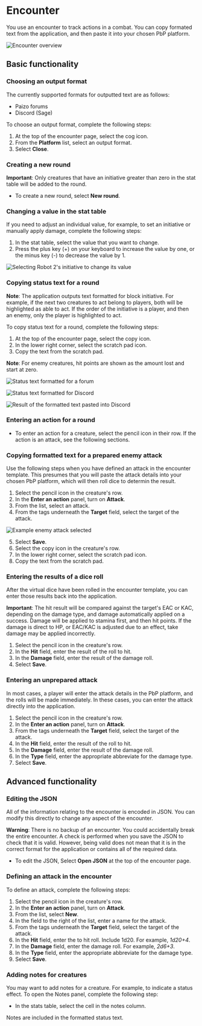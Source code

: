 # Encounter

You use an encounter to track actions in a combat. You can copy formated text from the application, and then paste it into your chosen PbP platform.

![Encounter overview](./img/encounter_stat_and_round.png)

## Basic functionality

### Choosing an output format

The currently supported formats for outputted text are as follows:

* Paizo forums
* Discord (Sage)

To choose an output format, complete the following steps:

1. At the top of the encounter page, select the cog icon.
2. From the **Platform** list, select an output format.
3. Select **Close**.

### Creating a new round

**Important**: Only creatures that have an initiative greater than zero in the stat table will be added to the round.

* To create a new round, select **New round**.

### Changing a value in the stat table

If you need to adjust an individual value, for example, to set an initiative or manually apply damage, complete the following steps:

1. In the stat table, select the value that you want to change.
2. Press the plus key (+) on your keyboard to increase the value by one, or the minus key (-) to decrease the value by 1.

![](./img/encounter_highlight.png "Selecting Robot 2's initiative to change its value")

### Copying status text for a round

**Note**: The application outputs text formatted for block initiative. For example, if the next two creatures to act belong to players, both will be highlighted as able to act. If the order of the initiative is a player, and then an enemy, only the player is highlighted to act.

To copy status text for a round, complete the following steps:

1. At the top of the encounter page, select the copy icon.
2. In the lower right corner, select the scratch pad icon.
3. Copy the text from the scratch pad.

**Note**: For enemy creatures, hit points are shown as the amount lost and start at zero.

![](./img/encounter_track_forum.png "Status text formatted for a forum")

![](./img/encounter_track_discord.png "Status text formatted for Discord")

![](./img/encounter_track_discord_result.png "Result of the formatted text pasted into Discord")

### Entering an action for a round

* To enter an action for a creature, select the pencil icon in their row. If the action is an attack, see the following sections.

### Copying formatted text for a prepared enemy attack

Use the following steps when you have defined an attack in the encounter template. This presumes that you will paste the attack details into your chosen PbP platform, which will then roll dice to determin the result.

1. Select the pencil icon in the creature's row.
2. In the **Enter an action** panel, turn on **Attack**.
3. From the list, select an attack.
4. From the tags underneath the **Target** field, select the target of the attack.

![](./img/encounter_enemy_attack.png "Example enemy attack selected")

5. Select **Save**.
6. Select the copy icon in the creature's row.
7. In the lower right corner, select the scratch pad icon.
8. Copy the text from the scratch pad.

### Entering the results of a dice roll

After the virtual dice have been rolled in the encounter template, you can enter those results back into the application.

**Important**: The hit result will be compared against the target's EAC or KAC, depending on the damage type, and damage automatically applied on a success. Damage will be applied to stamina first, and then hit points. If the damage is direct to HP, or EAC/KAC is adjusted due to an effect, take damage may be applied incorrectly.

1. Select the pencil icon in the creature's row.
2. In the **Hit** field, enter the result of the roll to hit.
3. In the **Damage** field, enter the result of the damage roll.
4. Select **Save**.

### Entering an unprepared attack

In most cases, a player will enter the attack details in the PbP platform, and the rolls will be made immediately. In these cases, you can enter the attack directly into the application.

1. Select the pencil icon in the creature's row.
2. In the **Enter an action** panel, turn on **Attack**.
3. From the tags underneath the **Target** field, select the target of the attack.
4. In the **Hit** field, enter the result of the roll to hit.
5. In the **Damage** field, enter the result of the damage roll.
6. In the **Type** field, enter the appropriate abbreviate for the damage type.
7. Select **Save**.

## Advanced functionality

### Editing the JSON

All of the information relating to the encounter is encoded in JSON. You can modify this directly to change any aspect of the encounter.

**Warning**: There is no backup of an encounter. You could accidentally break the entire encounter. A check is performed when you save the JSON to check that it is valid. However, being valid does not mean that it is in the correct format for the application or contains all of the required data.

* To edit the JSON, Select **Open JSON** at the top of the encounter page.

### Defining an attack in the encounter

To define an attack, complete the following steps:

1. Select the pencil icon in the creature's row.
2. In the **Enter an action** panel, turn on **Attack**.
3. From the list, select **New**.
4. In the field to the right of the list, enter a name for the attack.
5. From the tags underneath the **Target** field, select the target of the attack.
6. In the **Hit** field, enter the to hit roll. Include 1d20. For example, *1d20+4*.
7. In the **Damage** field, enter the damage roll. For example, *2d6+3*.
8. In the **Type** field, enter the appropriate abbreviate for the damage type.
9. Select **Save**.

### Adding notes for creatures

You may want to add notes for a creature. For example, to indicate a status effect. To open the Notes panel, complete the following step:

* In the stats table, select the cell in the notes column.

Notes are included in the formatted status text.